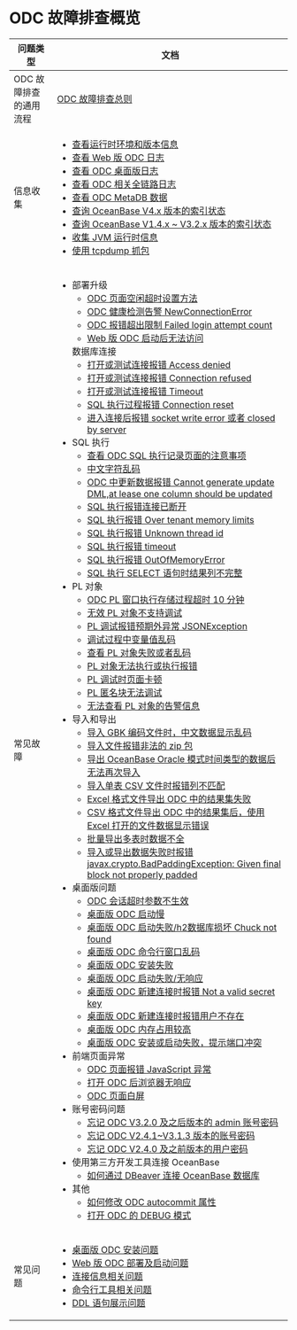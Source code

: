 # ODC 故障排查概览

| **问题类型**            | **文档**  |
|-------------|-----------------|
|  ODC 故障排查的通用流程  | [ODC 故障排查总则](100.general-troubleshooting.md) |
| 信息收集  | <ul><li>[查看运行时环境和版本信息](200.collect-message/100.view-runtime-environment-and-version-information.md)</li><li>[查看 Web 版 ODC 日志](200.collect-message/200.view-web-odc-log.md)</li><li>[查看 ODC 桌面版日志](200.collect-message/300.view-client-odc-log.md)</li><li>[查看 ODC 相关全链路日志](200.collect-message/400.view-odc-related-full-link-logs.md)</li><li>[查看 ODC MetaDB 数据](200.collect-message/500.view-odc-metadb-data.md)</li><li>[查询 OceanBase V4.x 版本的索引状态](200.collect-message/600.query-the-index-status-of-oceanbase-v4.x.md)</li><li>[查询 OceanBase V1.4.x \~ V3.2.x 版本的索引状态](200.collect-message/700.query-the-index-status-of-oceanbase-v1.4.x-to-v3.2.x.md)</li><li>[收集 JVM 运行时信息](200.collect-message/800.collect-jvm-information.md)</li><li>[使用 tcpdump 抓包](200.collect-message/900.use-tcpdump-to-capture-packets.md)</li></ul> |
|常见故障 | <ul><li>部署升级<ul><li>[ODC 页面空闲超时设置方法](https://www.oceanbase.com/knowledge-base/odc-1000000000234588)</li><li>[ODC 健康检测告警 NewConnectionError](https://www.oceanbase.com/knowledge-base/odc-1000000000234589)</li><li>[ODC 报错超出限制 Failed login attempt count](https://www.oceanbase.com/knowledge-base/odc-1000000000234590)</li><li>[Web 版 ODC 启动后无法访问](https://www.oceanbase.com/knowledge-base/odc-1000000000262284)</li></ul>数据库连接<ul><li>[打开或测试连接报错 Access denied](https://www.oceanbase.com/knowledge-base/odc-1000000000262285)</li><li>[打开或测试连接报错 Connection refused](https://www.oceanbase.com/knowledge-base/odc-1000000000262286)</li><li>[打开或测试连接报错 Timeout](https://www.oceanbase.com/knowledge-base/odc-1000000000262287)</li><li>[SQL 执行过程报错 Connection reset](https://www.oceanbase.com/knowledge-base/odc-1000000000262288)</li><li>[进入连接后报错 socket write error 或者 closed by server](https://www.oceanbase.com/knowledge-base/odc-1000000000262289)</li></ul></li><li>SQL 执行<ul><li>[查看 ODC SQL 执行记录页面的注意事项](https://www.oceanbase.com/knowledge-base/odc-1000000000234593)</li><li>[中文字符乱码](https://www.oceanbase.com/knowledge-base/odc-1000000000234594)</li><li>[ODC 中更新数据报错 Cannot generate update DML,at lease one column should be updated](https://www.oceanbase.com/knowledge-base/odc-1000000000234595)</li><li>[SQL 执行报错连接已断开](https://www.oceanbase.com/knowledge-base/odc-1000000000262290)</li><li>[SQL 执行报错 Over tenant memory limits](https://www.oceanbase.com/knowledge-base/odc-1000000000262291)</li><li>[SQL 执行报错 Unknown thread id](https://www.oceanbase.com/knowledge-base/odc-1000000000262292)</li><li>[SQL 执行报错 timeout](https://www.oceanbase.com/knowledge-base/odc-1000000000262293)</li><li>[SQL 执行报错 OutOfMemoryError](https://www.oceanbase.com/knowledge-base/odc-1000000000262294)</li><li>[SQL 执行 SELECT 语句时结果列不完整](https://www.oceanbase.com/knowledge-base/odc-1000000000262295)</li></ul></li><li>PL 对象<ul><li>[ODC PL 窗口执行存储过程超时 10 分钟](https://www.oceanbase.com/knowledge-base/odc-1000000000234596)</li><li>[无效 PL 对象不支持调试](https://www.oceanbase.com/knowledge-base/odc-1000000000262296)</li><li>[PL 调试报错预期外异常 JSONException](https://www.oceanbase.com/knowledge-base/odc-1000000000262297)</li><li>[调试过程中变量值乱码](https://www.oceanbase.com/knowledge-base/odc-1000000000262298)</li><li>[查看 PL 对象失败或者乱码](https://www.oceanbase.com/knowledge-base/odc-1000000000262299)</li><li>[PL 对象无法执行或执行报错](https://www.oceanbase.com/knowledge-base/odc-1000000000262300)</li><li>[PL 调试时页面卡顿](https://www.oceanbase.com/knowledge-base/odc-1000000000262301)</li><li>[PL 匿名块无法调试](https://www.oceanbase.com/knowledge-base/odc-1000000000262302)</li><li>[无法查看 PL 对象的告警信息](https://www.oceanbase.com/knowledge-base/odc-1000000000262303)</li></ul></li><li>导入和导出<ul><li>[导入 GBK 编码文件时，中文数据显示乱码](https://www.oceanbase.com/knowledge-base/odc-1000000000262304)</li><li>[导入文件报错非法的 zip 包](https://www.oceanbase.com/knowledge-base/odc-1000000000262305)</li><li>[导出 OceanBase Oracle 模式时间类型的数据后无法再次导入](https://www.oceanbase.com/knowledge-base/odc-1000000000262306)</li><li>[导入单表 CSV 文件时报错列不匹配](https://www.oceanbase.com/knowledge-base/odc-1000000000262307)</li><li>[Excel 格式文件导出 ODC 中的结果集失败](https://www.oceanbase.com/knowledge-base/odc-1000000000262308)</li><li>[CSV 格式文件导出 ODC 中的结果集后，使用 Excel 打开的文件数据显示错误](https://www.oceanbase.com/knowledge-base/odc-1000000000262309)</li><li>[批量导出多表时数据不全](https://www.oceanbase.com/knowledge-base/odc-1000000000262310)</li><li>[导入或导出数据失败时报错 javax.crypto.BadPaddingException: Given final block not properly padded](https://www.oceanbase.com/knowledge-base/odc-1000000000262311)</li></ul></li><li>桌面版问题<ul><li>[ODC 会话超时参数不生效](https://www.oceanbase.com/knowledge-base/odc-1000000000234597)</li><li>[桌面版 ODC 启动慢](https://www.oceanbase.com/knowledge-base/odc-1000000000234598)</li><li>[桌面版 ODC 启动失败/h2数据库损坏 Chuck not found](https://www.oceanbase.com/knowledge-base/odc-1000000000234599)</li><li>[桌面版 ODC 命令行窗口乱码](https://www.oceanbase.com/knowledge-base/odc-1000000000262313)</li><li>[桌面版 ODC 安装失败](https://www.oceanbase.com/knowledge-base/odc-1000000000262314)</li><li>[桌面版 ODC 启动失败/无响应](https://www.oceanbase.com/knowledge-base/odc-1000000000262315)</li><li>[桌面版 ODC 新建连接时报错 Not a valid secret key](https://www.oceanbase.com/knowledge-base/odc-1000000000262316)</li><li>[桌面版 ODC 新建连接时报错用户不存在](https://www.oceanbase.com/knowledge-base/odc-1000000000262317)</li><li>[桌面版 ODC 内存占用较高](https://www.oceanbase.com/knowledge-base/odc-1000000000262318)</li><li>[桌面版 ODC 安装或启动失败，提示端口冲突](https://www.oceanbase.com/knowledge-base/odc-1000000000262312)</li></ul></li><li>前端页面异常<ul><li>[ODC 页面报错 JavaScript 异常](https://www.oceanbase.com/knowledge-base/odc-1000000000262319)</li><li>[打开 ODC 后浏览器无响应](https://www.oceanbase.com/knowledge-base/odc-1000000000262320)</li><li>[ODC 页面白屏](https://www.oceanbase.com/knowledge-base/odc-1000000000262321)</li></ul></li><li>账号密码问题<ul><li>[忘记 ODC V3.2.0 及之后版本的 admin 账号密码](https://www.oceanbase.com/knowledge-base/odc-1000000000262322)</li><li>[忘记 ODC V2.4.1\~V3.1.3 版本的账号密码](https://www.oceanbase.com/knowledge-base/odc-1000000000262323)</li><li>[忘记 ODC V2.4.0 及之前版本的用户密码](https://www.oceanbase.com/knowledge-base/odc-1000000000262324)</li></ul></li><li>使用第三方开发工具连接 OceanBase<ul><li>[如何通过 DBeaver 连接 OceanBase 数据库](https://www.oceanbase.com/knowledge-base/odc-1000000000234600)</li></ul></li><li>其他<ul><li>[如何修改 ODC autocommit 属性](https://www.oceanbase.com/knowledge-base/odc-1000000000234591)</li><li>[打开 ODC 的 DEBUG 模式](https://www.oceanbase.com/knowledge-base/odc-1000000000234592)</li></ul></li></ul>  |
|常见问题|<ul><li>[桌面版 ODC 安装问题](400.faq/100.client-odc-installation-faq.md)</li><li>[Web 版 ODC 部署及启动问题](400.faq/200.web-odc-deployment-and-startup-faq.md)</li><li>[连接信息相关问题](400.faq/300.connection-information-faq.md)</li><li>[命令行工具相关问题](400.faq/400.command-line-tool-faq.md)</li><li>[DDL 语句展示问题](400.faq/500.ddl-statement-display-faq.md)</li></ul>|